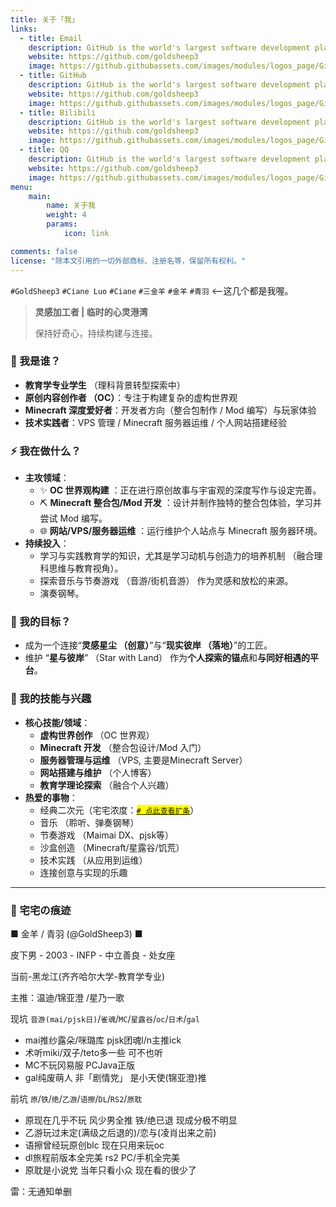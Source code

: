 ```yaml
---
title: 关于「我」
links:
  - title: Email
    description: GitHub is the world's largest software development platform.
    website: https://github.com/goldsheep3
    image: https://github.githubassets.com/images/modules/logos_page/GitHub-Mark.png
  - title: GitHub
    description: GitHub is the world's largest software development platform.
    website: https://github.com/goldsheep3
    image: https://github.githubassets.com/images/modules/logos_page/GitHub-Mark.png
  - title: Bilibili
    description: GitHub is the world's largest software development platform.
    website: https://github.com/goldsheep3
    image: https://github.githubassets.com/images/modules/logos_page/GitHub-Mark.png
  - title: QQ
    description: GitHub is the world's largest software development platform.
    website: https://github.com/goldsheep3
    image: https://github.githubassets.com/images/modules/logos_page/GitHub-Mark.png
menu:
    main: 
        name: 关于我
        weight: 4
        params:
            icon: link

comments: false
license: "除本文引用的一切外部商标、注册名等，保留所有权利。"
---
```


`#GoldSheep3`  `#Ciane Luo`  `#Ciane`  `#三金羊`  `#金羊`  `#青羽`  <--这几个都是我喔。

> **灵感加工者 | 临时的心灵港湾**
>
> 保持好奇心，持续构建与连接。

### 👤 我是谁？

- **教育学专业学生** （理科背景转型探索中）
- **原创内容创作者 （OC）**：专注于构建复杂的虚构世界观
- **Minecraft 深度爱好者**：开发者方向（整合包制作 / Mod 编写）与玩家体验
- **技术实践者**：VPS 管理 / Minecraft 服务器运维 / 个人网站搭建经验

### ⚡ 我在做什么？

- **主攻领域**：
  - ✨ **OC 世界观构建** ：正在进行原创故事与宇宙观的深度写作与设定完善。
  - ⛏️ **Minecraft 整合包/Mod 开发** ：设计并制作独特的整合包体验，学习并尝试 Mod 编写。
  - 🌐 **网站/VPS/服务器运维** ：运行维护个人站点与 Minecraft 服务器环境。
- **持续投入**：
  - 学习与实践教育学的知识，尤其是学习动机与创造力的培养机制 （融合理科思维与教育视角）。
  - 探索音乐与节奏游戏 （音游/街机音游） 作为灵感和放松的来源。
  - 演奏钢琴。

### 🧭 我的目标？

- 成为一个连接“**灵感星尘 （创意）**”与“**现实彼岸 （落地）**”的工匠。
- 维护 “**星与彼岸**” （Star with Land） 作为**个人探索的锚点**和**与同好相遇的平台**。

### 🎯 我的技能与兴趣

- **核心技能/领域**：
  - **虚构世界创作** （OC 世界观）
  - **Minecraft 开发** （整合包设计/Mod 入门）
  - **服务器管理与运维** （VPS, 主要是Minecraft Server）
  - **网站搭建与维护** （个人博客）
  - **教育学理论探索** （融合个人兴趣）
- **热爱的事物**：
  - 经典二次元（宅宅浓度：<mark>[`# 点此查看扩条`](#-宅宅の痕迹)</mark>）
  - 音乐 （聆听、弹奏钢琴）
  - 节奏游戏 （Maimai DX、pjsk等）
  - 沙盒创造 （Minecraft/星露谷/饥荒）
  - 技术实践 （从应用到运维）
  - 连接创意与实现的乐趣

---

### 🧩 宅宅の痕迹

■ 金羊 / 青羽 (@GoldSheep3) ■

皮下男 - 2003 - INFP - 中立善良 - 处女座

当前-黑龙江(齐齐哈尔大学-教育学专业)

主推：温迪/锦亚澄 /星乃一歌

现坑 `音游(mai/pjsk日)`/`雀魂`/`MC`/`星露谷`/`oc`/`日术`/`gal`

- mai推纱露朵/咪璐库 pjsk团魂l/n主推ick
- 术听miki/双子/teto多一些 可不也听
- MC不玩冈易服 PCJava正版
- gal纯废萌人 非「剧情党」 是小天使(锦亚澄)推

前坑 `原`/`铁`/`绝`/`乙游`/`语擦`/`DL`/`RS2`/`原耽`

- 原现在几乎不玩 风少男全推 铁/绝已退 现成分极不明显
- 乙游玩过未定(满级之后退的)/恋与(凌肖出来之前)
- 语擦曾经玩原创blc 现在只用来玩oc
- dl旅程前版本全完美 rs2 PC/手机全完美
- 原耽是小说党 当年只看小众 现在看的很少了

雷：无通知单删

